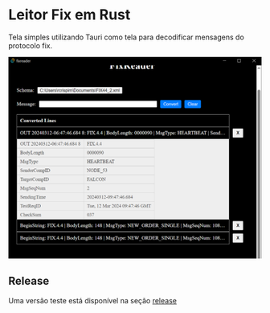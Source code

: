 # Leitor Fix em Rust
Tela simples utilizando Tauri como tela para decodificar mensagens do protocolo fix.

<img src="images/img1.png" alt="fix-reader"/>

## Release
Uma versão teste está disponível na seção [release](https://github.com/crispim1411/fixreader/releases)